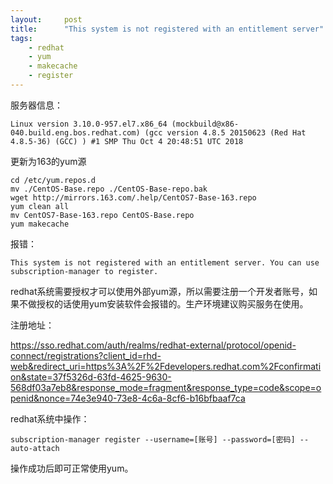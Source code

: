 ```yaml
---
layout:     post
title:      "This system is not registered with an entitlement server"
tags:
    - redhat
    - yum
    - makecache
    - register
---
```


服务器信息：

    Linux version 3.10.0-957.el7.x86_64 (mockbuild@x86-040.build.eng.bos.redhat.com) (gcc version 4.8.5 20150623 (Red Hat 4.8.5-36) (GCC) ) #1 SMP Thu Oct 4 20:48:51 UTC 2018

更新为163的yum源

    cd /etc/yum.repos.d
    mv ./CentOS-Base.repo ./CentOS-Base-repo.bak
    wget http://mirrors.163.com/.help/CentOS7-Base-163.repo
    yum clean all
    mv CentOS7-Base-163.repo CentOS-Base.repo
    yum makecache
 
 报错：
 
    This system is not registered with an entitlement server. You can use subscription-manager to register.

redhat系统需要授权才可以使用外部yum源，所以需要注册一个开发者账号，如果不做授权的话使用yum安装软件会报错的。生产环境建议购买服务在使用。

注册地址：

https://sso.redhat.com/auth/realms/redhat-external/protocol/openid-connect/registrations?client_id=rhd-web&redirect_uri=https%3A%2F%2Fdevelopers.redhat.com%2Fconfirmation&state=37f5326d-63fd-4625-9630-568df03a7eb8&response_mode=fragment&response_type=code&scope=openid&nonce=74e3e940-73e8-4c6a-8cf6-b16bfbaaf7ca

redhat系统中操作：

    subscription-manager register --username=[账号] --password=[密码] --auto-attach
    
操作成功后即可正常使用yum。
